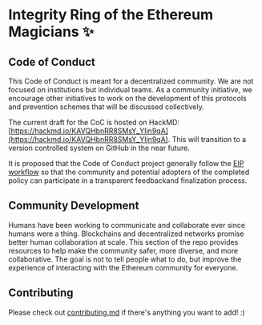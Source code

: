 # Integrity Ring of the Ethereum Magicians ✨

## Code of Conduct

This Code of Conduct is meant for a decentralized community. We are not focused on institutions but individual teams. As a community initiative, we encourage other initiatives to work on the development of this protocols and prevention schemes that will be discussed collectively.

The current draft for the CoC is hosted on HackMD: [https://hackmd.io/KAVQHbnRR8SMsY_YIin9qA](https://hackmd.io/KAVQHbnRR8SMsY_YIin9qA). This will transition to a version controlled system on GitHub in the near future.

It is proposed that the Code of Conduct project generally follow the [EIP workflow](https://github.com/ethereum/EIPs/blob/master/EIPS/eip-1.md#eip-work-flow) so that the community and potential adopters of the completed policy can participate in a transparent feedbackand finalization process.

## Community Development

Humans have been working to communicate and collaborate ever since humans were a thing. Blockchains and decentralized networks promise better human collaboration at scale. This section of the repo provides resources to help make the community safer, more diverse, and more collaborative. The goal is not to tell people what to do, but improve the experience of interacting with the Ethereum community for everyone.

## Contributing

Please check out [contributing.md](https://github.com/burrrata/integrity-ring/blob/master/contributing.md) if there's anything you want to add! :)
